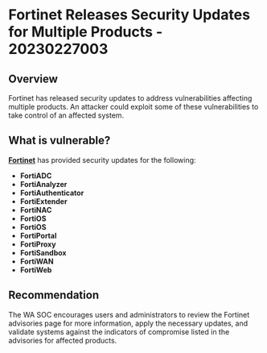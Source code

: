 # Fortinet Releases Security Updates for Multiple Products - 20230227003

## Overview

Fortinet has released security updates to address vulnerabilities affecting multiple products. An attacker could exploit some of these vulnerabilities to take control of an affected system.

## What is vulnerable?

[**Fortinet**](https://www.fortiguard.com/psirt-monthly-advisory/february-2023-vulnerability-advisories) has provided security updates for the following:

- **FortiADC**
- **FortiAnalyzer**
- **FortiAuthenticator**
- **FortiExtender**
- **FortiNAC**
- **FortiOS**
- **FortiOS**
- **FortiPortal**
- **FortiProxy**
- **FortiSandbox**
- **FortiWAN**
- **FortiWeb**

## Recommendation

The WA SOC encourages users and administrators to review the Fortinet advisories page for more information, apply the necessary updates, and validate systems against the indicators of compromise listed in the advisories for affected products.
